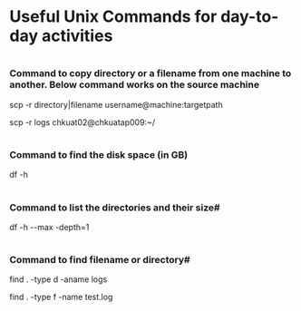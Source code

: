 
# <h1> Useful Unix Commands for day-to-day activities #


# <h3> Command to copy directory or a filename from one machine to another. Below command works on the source machine #

scp -r directory|filename username@machine:targetpath

scp -r logs chkuat02@chkuatap009:~/





# <h3> Command to find the disk space (in GB) #

df -h




# <h3> Command to list the directories and their size#

df -h --max -depth=1



# <h3> Command to find filename or directory#

find . -type d -aname logs

find . -type f -name test.log
